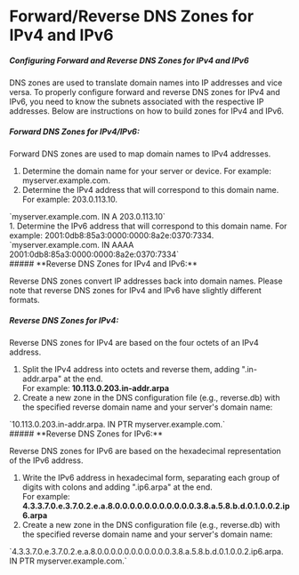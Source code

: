 # Forward/Reverse DNS Zones for IPv4 and IPv6

##### **Configuring Forward and Reverse DNS Zones for IPv4 and IPv6**

DNS zones are used to translate domain names into IP addresses and vice versa. To properly configure forward and reverse DNS zones for IPv4 and IPv6, you need to know the subnets associated with the respective IP addresses. Below are instructions on how to build zones for IPv4 and IPv6.

##### **Forward DNS Zones for IPv4/IPv6:**

Forward DNS zones are used to map domain names to IPv4 addresses.

1. Determine the domain name for your server or device. For example: myserver.example.com.
2. Determine the IPv4 address that will correspond to this domain name. For example: 203.0.113.10.

<div id="bkmrk-myserver.example.com"><div>`myserver<span class="hljs-selector-class">.example</span><span class="hljs-selector-class">.com</span>.       IN      <span class="hljs-selector-tag">A</span>       <span class="hljs-number">203.0</span>.<span class="hljs-number">113.10</span>`</div></div><div id="bkmrk-"></div><div id="bkmrk-determine-the-ipv6-a">1. Determine the IPv6 address that will correspond to this domain name. For example: 2001:0db8:85a3:0000:0000:8a2e:0370:7334.

</div><div id="bkmrk-myserver.example.com-0"><div>`<span class="hljs-string">myserver.example.com.</span>       <span class="hljs-string">IN</span>      <span class="hljs-string">AAAA</span>    <span class="hljs-number">2001</span><span class="hljs-string">:0db8:85a3:0000:0000:8a2e:0370:7334</span>`</div><div></div></div>##### **Reverse DNS Zones for IPv4 and IPv6:**

Reverse DNS zones convert IP addresses back into domain names. Please note that reverse DNS zones for IPv4 and IPv6 have slightly different formats.

##### **Reverse DNS Zones for IPv4:**

Reverse DNS zones for IPv4 are based on the four octets of an IPv4 address.

1. Split the IPv4 address into octets and reverse them, adding ".in-addr.arpa" at the end.   
    For example: **10.113.0.203.in-addr.arpa**
2. Create a new zone in the DNS configuration file (e.g., reverse.db) with the specified reverse domain name and your server's domain name:

<div id="bkmrk-10.113.0.203.in-addr"><div></div><div>`10.113.0.203.in-addr.arpa.  IN      PTR     myserver.example.com.`</div></div>##### **Reverse DNS Zones for IPv6:**

Reverse DNS zones for IPv6 are based on the hexadecimal representation of the IPv6 address.

1. Write the IPv6 address in hexadecimal form, separating each group of digits with colons and adding ".ip6.arpa" at the end.   
    For example: **4.3.3.7.0.e.3.7.0.2.e.a.8.0.0.0.0.0.0.0.0.0.0.0.3.8.a.5.8.b.d.0.1.0.0.2.ip6.arpa**
2. Create a new zone in the DNS configuration file (e.g., reverse.db) with the specified reverse domain name and your server's domain name:

<div id="bkmrk-4.3.3.7.0.e.3.7.0.2."><div></div><div>`4.3.3.7.0.e.3.7.0.2.e.a.8.0.0.0.0.0.0.0.0.0.0.0.3.8.a.5.8.b.d.0.1.0.0.2.ip6.arpa.  IN      PTR     myserver.example.com.`</div></div><div id="bkmrk--0"><div></div></div><div id="bkmrk--1"><div></div></div>